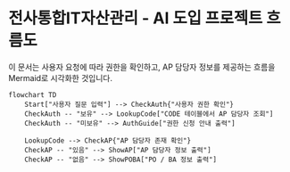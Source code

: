 # 전사통합IT자산관리 - AI 도입 프로젝트 흐름도

이 문서는 사용자 요청에 따라 권한을 확인하고, AP 담당자 정보를 제공하는 흐름을 Mermaid로 시각화한 것입니다.

```mermaid
flowchart TD
    Start["사용자 질문 입력"] --> CheckAuth{"사용자 권한 확인"}
    CheckAuth -- "보유" --> LookupCode["CODE 테이블에서 AP 담당자 조회"]
    CheckAuth -- "미보유" --> AuthGuide["권한 신청 안내 출력"]

    LookupCode --> CheckAP{"AP 담당자 존재 확인"}
    CheckAP -- "있음" --> ShowAP["AP 담당자 정보 출력"]
    CheckAP -- "없음" --> ShowPOBA["PO / BA 정보 출력"]

